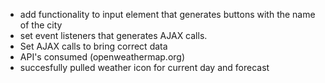 - add functionality to input element that generates buttons with the name of the city
- set event listeners that generates AJAX calls.
- Set AJAX calls to bring correct data
- API's consumed (openweathermap.org)
- succesfully pulled weather icon for current day and forecast

